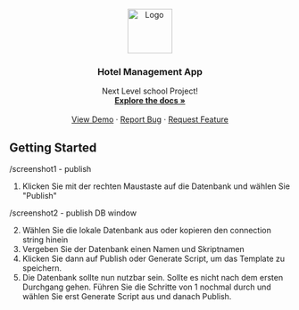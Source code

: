 <!-- PROJECT LOGO -->
<br />
<div align="center">
  <a href="https://github.com/youssefcamao/Hotel/Hotel.UI.Wpf/Assets/Images/hotel-logo.png">
    <img src="images/logo.png" alt="Logo" width="80" height="80">
  </a>

  <h3 align="center">Hotel Management App</h3>

  <p align="center">
    Next Level school Project!
    <br />
    <a href="https://github.com/othneildrew/Best-README-Template"><strong>Explore the docs »</strong></a>
    <br />
    <br />
    <a href="https://github.com/youssefcamao/Hotel">View Demo</a>
    ·
    <a href="https://github.com/youssefcamao/Hotel/issues">Report Bug</a>
    ·
    <a href="https://github.com/youssefcamao/Hotel/issues">Request Feature</a>
  </p>
</div>

<!-- GETTING STARTED -->
## Getting Started

/screenshot1 - publish

1. Klicken Sie mit der rechten Maustaste auf die Datenbank und wählen Sie "Publish"

/screenshot2 - publish DB window

2. Wählen Sie die lokale Datenbank aus oder kopieren den connection string hinein
3. Vergeben Sie der Datenbank einen Namen und Skriptnamen
4. Klicken Sie dann auf Publish oder Generate Script, um das Template zu speichern.
5. Die Datenbank sollte nun nutzbar sein. Sollte es nicht nach dem ersten Durchgang gehen. Führen Sie die Schritte von 1 nochmal durch und wählen Sie erst Generate Script aus und danach Publish.
